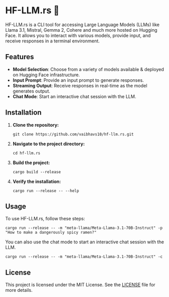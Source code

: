 # HF-LLM.rs 🦀

HF-LLM.rs is a CLI tool for accessing Large Language Models (LLMs) like Llama 3.1, Mistral, Gemma 2, Cohere and much more hosted on Hugging Face. It allows you to interact with various models, provide input, and receive responses in a terminal environment.

## Features

- **Model Selection**: Choose from a variety of models available & deployed on Hugging Face infrastructure.
- **Input Prompt**: Provide an input prompt to generate responses.
- **Streaming Output**: Receive responses in real-time as the model generates output.
- **Chat Mode**: Start an interactive chat session with the LLM.

## Installation

1. **Clone the repository:**
   ```
   git clone https://github.com/vaibhavs10/hf-llm.rs.git
   ```

2. **Navigate to the project directory:**
   ```
   cd hf-llm.rs
   ```

3. **Build the project:**
   ```
   cargo build --release
   ```

4. **Verify the installation:**
   ```
   cargo run --release -- --help
   ```

## Usage

To use HF-LLM.rs, follow these steps:

```
cargo run --release -- -m "meta-llama/Meta-Llama-3.1-70B-Instruct" -p "How to make a dangerously spicy ramen?"
```

You can also use the chat mode to start an interactive chat session with the LLM.

```
cargo run --release -- -m "meta-llama/Meta-Llama-3.1-70B-Instruct" -c
```

## License

This project is licensed under the MIT License. See the [LICENSE](LICENSE) file for more details.